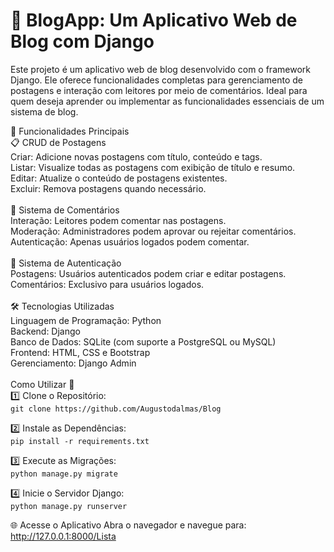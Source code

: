 <h1>📝 BlogApp: Um Aplicativo Web de Blog com Django</h1>
Este projeto é um aplicativo web de blog desenvolvido com o framework Django. Ele oferece funcionalidades completas para gerenciamento de postagens e interação com leitores por meio de comentários. Ideal para quem deseja aprender ou implementar as funcionalidades essenciais de um sistema de blog.<br>

🌟 Funcionalidades Principais<br>
📋 CRUD de Postagens<br>
Criar: Adicione novas postagens com título, conteúdo e tags.<br>
Listar: Visualize todas as postagens com exibição de título e resumo.<br>
Editar: Atualize o conteúdo de postagens existentes.<br>
Excluir: Remova postagens quando necessário.<br><br>
💬 Sistema de Comentários<br>
Interação: Leitores podem comentar nas postagens.<br>
Moderação: Administradores podem aprovar ou rejeitar comentários.<br>
Autenticação: Apenas usuários logados podem comentar.<br><br>
🔐 Sistema de Autenticação<br>
Postagens: Usuários autenticados podem criar e editar postagens.<br>
Comentários: Exclusivo para usuários logados.<br><br>
🛠️ Tecnologias Utilizadas<br>
Linguagem de Programação: Python<br>
Backend: Django<br>
Banco de Dados: SQLite (com suporte a PostgreSQL ou MySQL)<br>
Frontend: HTML, CSS e Bootstrap<br>
Gerenciamento: Django Admin<br><br>
Como Utilizar 🚀<br>
1️⃣ Clone o Repositório:<br>
```git clone https://github.com/Augustodalmas/Blog```

2️⃣ Instale as Dependências:<br>
```pip install -r requirements.txt```

3️⃣ Execute as Migrações:<br>
```python manage.py migrate```

4️⃣ Inicie o Servidor Django:<br>
```python manage.py runserver```

🌐 Acesse o Aplicativo
Abra o navegador e navegue para:
http://127.0.0.1:8000/Lista
